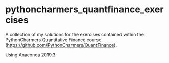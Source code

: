 # pythoncharmers_quantfinance_exercises

A collection of my solutions for the exercises contained within the PythonCharmers Quantitative Finance course (https://github.com/PythonCharmers/QuantFinance).

Using Anaconda 2019.3

